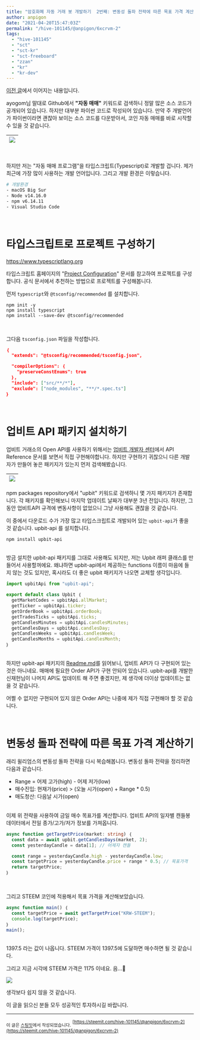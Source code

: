 ```yaml
---
title: "암호화폐 자동 거래 봇 개발하기  2번째: 변동성 돌파 전략에 따른 목표 가격 계산하기"
author: anpigon
date: "2021-04-20T15:47:03Z"
permalink: "/hive-101145/@anpigon/6xcrvm-2"
tags:
  - "hive-101145"
  - "sct"
  - "sct-kr"
  - "sct-freeboard"
  - "zzan"
  - "kr"
  - "kr-dev"
---
```

[이전 글](/hive-101145/@anpigon/23vt7e)에서 이어지는 내용입니다.

ayogom님 말대로 Github에서 **"자동 매매"** 키워드로 검색하니 정말 많은 소스 코드가 공개되어 있습니다. 하지만 대부분  파이썬 코드로 작성되어 있습니다. 만약 주 개발언어가 파이썬이라면 괜찮아 보이는 소스 코드를 다운받아서, 코인 자동 매매를 바로 시작할 수 있을 것 같습니다.

|![](https://steemitimages.com/640x0/https://images.velog.io/images/anpigon/post/ed26ea3e-b57a-48ea-ab08-3d6ebc8cdb59/%E1%84%89%E1%85%B3%E1%84%8F%E1%85%B3%E1%84%85%E1%85%B5%E1%86%AB%E1%84%89%E1%85%A3%E1%86%BA%202021-04-20%20%E1%84%8B%E1%85%A9%E1%84%92%E1%85%AE%2011.06.01.png)|
|-|

<br>

하지만 저는 "자동 매매 프로그램"을 타입스크립트(Typescript)로 개발할 겁니다. 제가 최근에 가장 많이 사용하는 개발 언어입니다. 그리고 개발 환경은 이렇습니다.

```bash
# 개발환경
- macOS Big Sur
- Node v14.16.0
- npm v6.14.11
- Visual Studio Code
```

<br>

# 타입스크립트로 프로젝트 구성하기

https://www.typescriptlang.org

타입스크립트 홈페이지의 "[Project Configuration](https://www.typescriptlang.org/docs/handbook/tsconfig-json.html)" 문서를 참고하여 프로젝트를 구성합니다. 공식 문서에서 추천하는 방법으로 프로젝트를 구성해봅니다.

먼저 `typescript`와 `@tsconfig/recommended` 를 설치합니다.

```base
npm init -y
npm install typescript
npm install --save-dev @tsconfig/recommended
```

<br>

그다음 `tsconfig.json` 파일을 작성합니다.

```json
｛
  "extends": "@tsconfig/recommended/tsconfig.json",

  "compilerOptions": ｛
    "preserveConstEnums": true
  ｝,
  "include": ["src/**/*"],
  "exclude": ["node_modules", "**/*.spec.ts"]
｝
```

<br>

# 업비트 API 패키지 설치하기

업비트 거래소의 Open API를 사용하기 위해서는 [업비트 개발자 센터](https://docs.upbit.com/)에서 API Reference 문서를 보면서 직접 구현해야합니다. 하지만 구현하기 귀찮으니 다른 개발자가 만들어 놓은 패키지가 있는지 먼저 검색해봤습니다.

|![](https://steemitimages.com/1280x0/https://images.velog.io/images/anpigon/post/b832c802-cd57-4060-aa06-e00966c6bc19/%E1%84%89%E1%85%B3%E1%84%8F%E1%85%B3%E1%84%85%E1%85%B5%E1%86%AB%E1%84%89%E1%85%A3%E1%86%BA%202021-04-20%20%E1%84%8B%E1%85%A9%E1%84%92%E1%85%AE%2011.21.38.png)|
|-|


npm packages repository에서 "upbit" 키워드로 검색하니 몇 가지 패키지가 존재합니다. 각 패키지를 확인해보니 마지막 업데이트 날짜가 대부분 3년 전입니다. 하지만, 그 동안 업비트API 규격에 변동사항이 없었으니 그냥 사용해도 괜찮을 것 같습니다. 

이 중에서 다운로드 수가 가장 많고 타입스크립트로 개발되어 있는 `upbit-api`가 좋을 것 같습니다. upbit-api 를 설치합니다.

```bash
npm install upbit-api
```

<br>방금 설치한 upbit-api 패키지를 그대로 사용해도 되지만, 저는 Upbit 래퍼 클래스를 만들어서 사용할꺼에요. 왜냐하면 upbit-api에서 제공하는 functions 이름이 마음에 들지 않는 것도 있지만, 혹시라도 더 좋은 upbit 패키지가 나오면 교체할 생각입니다.

```typescript
import upbitApi from "upbit-api";

export default class Upbit ｛
  getMarketCodes = upbitApi.allMarket;
  getTicker = upbitApi.ticker;
  getOrderBook = upbitApi.orderBook;
  getTradesTicks = upbitApi.ticks;
  getCandlesMinutes = upbitApi.candlesMinutes;
  getCandlesDays = upbitApi.candlesDay;
  getCandlesWeeks = upbitApi.candlesWeek;
  getCandlesMonths = upbitApi.candlesMonth;
｝
```

<br>하지만 upbit-api 패키지의 [Readme.md](https://github.com/Shin-JaeHeon/upbit-api#readme)를 읽어보니,  업비트 API가 다 구현되어 있는것은 아니네요. 매매에 필요한 Order API가 구현 안되어 있습니다. upbit-api를 개발한 신재헌님이 나머지 API도 업데이트 해 주면 좋겠지만, 제 생각에 더이상 업데이트는 없을 것 같습니다. 

어쩔 수 없지만 구현되어 있지 않은 Order API는 나중에 제가 직접 구현해야 할 것 같습니다.

<br>

# 변동성 돌파 전략에 따른 목표 가격 계산하기

래리 윌리엄스의 변동성 돌파 전략을 다시 복습해봅니다. 변동성 돌파 전략을 정리하면 다음과 같습니다.


- Range = 어제 고가(high) - 어제 저가(low)
- 매수진입: 현재가(price) > (오늘 시가(open) + Range * 0.5)
- 매도청산: 다음날 시가(open)

<br>이제 위 전략을 사용하여 금일 매수 목표가를 계산합니다. 업비트 API의 일자별 캔들봉 데이터에서 전일 종가/고가/저가 정보를 가져옵니다.

```typescript
async function getTargetPrice(market: string) ｛
  const data = await upbit.getCandlesDays(market, 2);
  const yesterdayCandle = data[1]; // 어제자 캔들

  const range = yesterdayCandle.high - yesterdayCandle.low;
  const targetPrice = yesterdayCandle.price + range * 0.5; // 목표가격
  return targetPrice;
｝
```

<br>

그리고 STEEM 코인에 적용해서 목표 가격을 계산해보았습니다.

```typescript
async function main() ｛
  const targetPrice = await getTargetPrice("KRW-STEEM");
  console.log(targetPrice);
｝
main();
```

<br>1397.5 라는 값이 나옵니다. STEEM 가격이 1397.5에 도달하면 매수하면 될 것 같습니다. 

그리고 지금 시각에 STEEM 가격은 1175 이네요. 음...🤔

![](https://steemitimages.com/300x0/https://images.velog.io/images/anpigon/post/b9d646df-13c4-4d21-8489-54ab4de021e7/%E1%84%89%E1%85%B3%E1%84%8F%E1%85%B3%E1%84%85%E1%85%B5%E1%86%AB%E1%84%89%E1%85%A3%E1%86%BA%202021-04-20%20%E1%84%8B%E1%85%A9%E1%84%92%E1%85%AE%2011.56.13.png)

생각보다 쉽지 않을 것 같습니다.


이 글을 읽으신 분들 모두 성공적인 투자하시길 바랍니다.

<hr>

<sub>이 글은 [스팀잇](https://steemit.com/trending/hive-196917)에서 작성되었습니다.</sub>
<sup>[https://steemit.com/hive-101145/@anpigon/6xcrvm-2](https://steemit.com/hive-101145/@anpigon/6xcrvm-2)</sup>